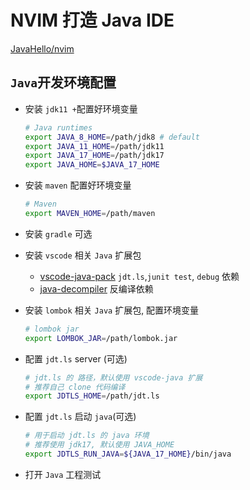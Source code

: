 # NVIM 打造 Java IDE

[JavaHello/nvim](https://github.com/JavaHello/nvim/tree/nvim-lsp)

## `Java`开发环境配置

- 安装 `jdk11 +`配置好环境变量
  ```sh
  # Java runtimes
  export JAVA_8_HOME=/path/jdk8 # default
  export JAVA_11_HOME=/path/jdk11
  export JAVA_17_HOME=/path/jdk17
  export JAVA_HOME=$JAVA_17_HOME
  ```
- 安装 `maven` 配置好环境变量
  ```sh
  # Maven
  export MAVEN_HOME=/path/maven
  ```
- 安装 `gradle` 可选
- 安装 `vscode` 相关 `Java` 扩展包
  - [vscode-java-pack](https://marketplace.visualstudio.com/items?itemName=vscjava.vscode-java-pack)
    `jdt.ls`,`junit test`, `debug` 依赖
  - [java-decompiler](https://marketplace.visualstudio.com/items?itemName=dgileadi.java-decompiler)
    反编译依赖
- 安装 `lombok` 相关 `Java` 扩展包, 配置环境变量

  ```sh
  # lombok jar
  export LOMBOK_JAR=/path/lombok.jar
  ```

- 配置 `jdt.ls` server (可选)
  ```sh
  # jdt.ls 的 路径，默认使用 vscode-java 扩展
  # 推荐自己 clone 代码编译
  export JDTLS_HOME=/path/jdt.ls
  ```
- 配置 `jdt.ls` 启动 `java`(可选)

  ```sh
  # 用于启动 jdt.ls 的 java 环境
  # 推荐使用 jdk17, 默认使用 JAVA_HOME
  export JDTLS_RUN_JAVA=${JAVA_17_HOME}/bin/java
  ```

- 打开 `Java` 工程测试
